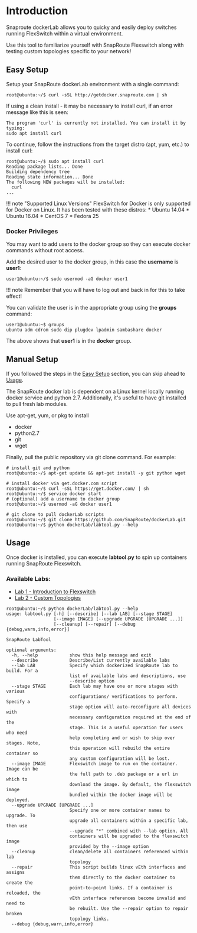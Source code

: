 # Introduction

Snaproute dockerLab allows you to quicky and easily deploy switches 
running FlexSwitch within a virtual environment.

Use this tool to familiarize yourself with SnapRoute Flexswitch along
with testing custom topologies specific to your network!

## Easy Setup

Setup your SnapRoute dockerLab environment with a single command:

```
root@ubuntu:~/$ curl -sSL http://getdocker.snaproute.com | sh

```

If using a clean install - it may be necessary to install curl, if an error message like this is seen:

```
The program 'curl' is currently not installed. You can install it by typing:
sudo apt install curl
```
To continue, follow the instructions from the target distro (apt, yum, etc.) to install curl:

```
root@ubuntu:~/$ sudo apt install curl
Reading package lists... Done
Building dependency tree       
Reading state information... Done
The following NEW packages will be installed:
  curl
...
``` 

!!! note "Supported Linux Versions"
    FlexSwitch for Docker is only supported for Docker on Linux.  It has been tested with these distros:
    * Ubuntu 14.04
    * Ubuntu 16.04
    * CentOS 7
    * Fedora 25
    

### Docker Privileges

You may want to add users to the docker group so they can execute docker 
commands without root access.  

Add the desired user to the docker group, in this case the **username** is **user1**:

```
user1@ubuntu:~/$ sudo usermod -aG docker user1
```

!!! note
    Remember that you will have to log out and back in for this to take effect!

You can validate the user is in the appropriate group using the **groups** command:

```
user1@ubuntu:~$ groups
ubuntu adm cdrom sudo dip plugdev lpadmin sambashare docker
```
The above shows that **user1** is in the **docker** group.

## Manual Setup

If you followed the steps in the [Easy Setup](#easy-setup) section, you can skip ahead to [Usage](#usage).

The SnapRoute docker lab is dependent on a Linux kernel locally running docker 
service and python 2.7. Additionally, it's useful to have git installed to 
pull fresh lab modules.

Use apt-get, yum, or pkg to install
* docker
* python2.7
* git
* wget

Finally, pull the public repository via git clone command.  For example:

```
# install git and python
root@ubuntu:~/$ apt-get update && apt-get install -y git python wget

# install docker via get.docker.com script
root@ubuntu:~/$ curl -sSL https://get.docker.com/ | sh
root@ubuntu:~/$ service docker start
# (optional) add a username to docker group
root@ubuntu:~/$ usermod -aG docker user1

# git clone to pull dockerLab scripts
root@ubuntu:~/$ git clone https://github.com/SnapRoute/dockerLab.git
root@ubuntu:~/$ python dockerLab/labtool.py --help

```

## Usage

Once docker is installed, you can execute  **labtool.py** to spin up containers
running SnapRoute Flexswitch.  

### Available Labs:
* [Lab 1 - Introduction to Flexswitch](labs/lab1/lab1.md)
* [Lab 2 - Custom Topologies](labs/lab2/lab2.md)

```
root@ubuntu:~/$ python dockerLab/labtool.py --help
usage: labtool.py [-h] [--describe] [--lab LAB] [--stage STAGE]
                  [--image IMAGE] [--upgrade UPGRADE [UPGRADE ...]]
                  [--cleanup] [--repair] [--debug {debug,warn,info,error}]

SnapRoute LabTool

optional arguments:
  -h, --help            show this help message and exit
  --describe            Describe/List currently available labs
  --lab LAB             Specify which dockerized SnapRoute lab to build. For a
                        list of available labs and descriptions, use
                        --describe option
  --stage STAGE         Each lab may have one or more stages with various
                        configurations/ verifications to perform. Specify a
                        stage option will auto-reconfigure all devices with
                        necessary configuration required at the end of the
                        stage. This is a useful operation for users who need
                        help completing and or wish to skip over stages. Note,
                        this operation will rebuild the entire container so
                        any custom configuration will be lost.
  --image IMAGE         Flexswitch image to run on the container. Image can be
                        the full path to .deb package or a url in which to
                        download the image. By default, the flexswitch image
                        bundled within the docker image will be deployed.
  --upgrade UPGRADE [UPGRADE ...]
                        Specify one or more container names to upgrade. To
                        upgrade all containers within a specific lab, then use
                        --upgrade "*" combined with --lab option. All
                        containers will be upgraded to the flexswitch image
                        provided by the --image option
  --cleanup             clean/delete all containers referenced within lab
                        topology
  --repair              This script builds linux vEth interfaces and assigns
                        them directly to the docker container to create the
                        point-to-point links. If a container is reloaded, the
                        vEth interface references become invalid and need to
                        be rebuilt. Use the --repair option to repair broken
                        topology links.
  --debug {debug,warn,info,error}

```
